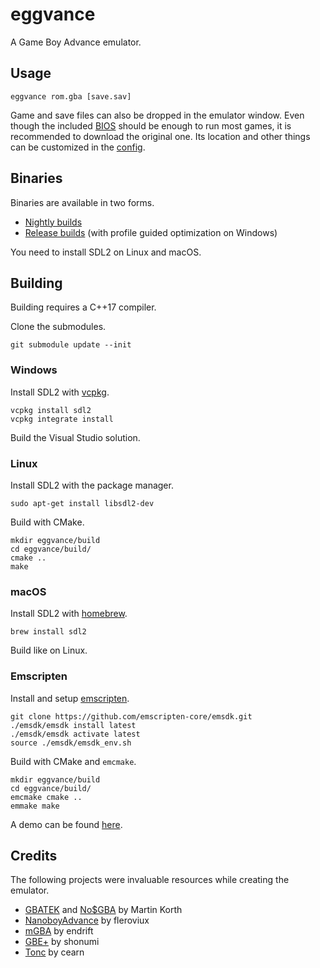 # eggvance
A Game Boy Advance emulator.

## Usage
```
eggvance rom.gba [save.sav]
```

Game and save files can also be dropped in the emulator window. Even though the included [BIOS](https://github.com/Nebuleon/ReGBA/tree/master/bios) should be enough to run most games, it is recommended to download the original one. Its location and other things can be customized in the [config](https://github.com/jsmolka/eggvance/blob/master/eggvance/eggvance.toml).

## Binaries
Binaries are available in two forms.

- [Nightly builds](https://github.com/jsmolka/eggvance/actions)
- [Release builds](https://github.com/jsmolka/eggvance/releases) (with profile guided optimization on Windows)

You need to install SDL2 on Linux and macOS.

## Building
Building requires a C++17 compiler.

Clone the submodules.

```
git submodule update --init
```

### Windows
Install SDL2 with [vcpkg](https://github.com/microsoft/vcpkg).

```
vcpkg install sdl2
vcpkg integrate install
```

Build the Visual Studio solution.

### Linux
Install SDL2 with the package manager.

```
sudo apt-get install libsdl2-dev
```

Build with CMake.

```
mkdir eggvance/build
cd eggvance/build/
cmake ..
make
```

### macOS
Install SDL2 with [homebrew](https://brew.sh/).

```
brew install sdl2
```

Build like on Linux.

### Emscripten
Install and setup [emscripten](https://emscripten.org/docs/getting_started/downloads.html).

```
git clone https://github.com/emscripten-core/emsdk.git
./emsdk/emsdk install latest
./emsdk/emsdk activate latest
source ./emsdk/emsdk_env.sh
```

Build with CMake and `emcmake`.

```
mkdir eggvance/build
cd eggvance/build/
emcmake cmake ..
emmake make
```

A demo can be found [here](https://smolka.dev/eggvance/wasm).

## Credits
The following projects were invaluable resources while creating the emulator.
- [GBATEK](https://problemkaputt.de/gbatek.htm) and [No$GBA](https://problemkaputt.de/gba.htm) by Martin Korth
- [NanoboyAdvance](https://github.com/fleroviux/NanoboyAdvance) by fleroviux
- [mGBA](https://github.com/mgba-emu/mgba) by endrift
- [GBE+](https://github.com/shonumi/gbe-plus) by shonumi
- [Tonc](https://www.coranac.com/tonc/text/toc.htm) by cearn

